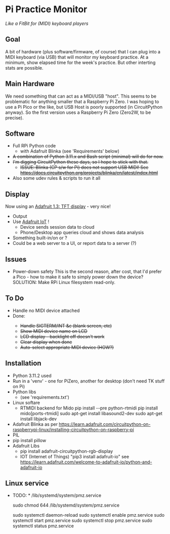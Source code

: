 # Pi Practice Monitor
*Like a FitBit for (MIDI) keyboard players*

## Goal
A bit of hardware (plus software/firmware, of course) that I can plug into a
MIDI keyboard (via USB) that will monitor my keyboard practice. At a minimum, show
elapsed time for the week's practice. But other interting stats are possible.

## Main Hardware
We need something that can act as a MIDI/USB "host". This seems to be problematic
for anything smaller that a Raspberry Pi Zero. I was hoping to use a Pi Pico or the like,
but USB Host is poorly supported (in CircuitPython anyway). So the first version uses a
Raspberry Pi Zero (Zero2W, to be precise).

## Software
* Full RPi Python code
  * with Adafruit Blinka (see 'Requirements' below)
* <strike>A combination of Python 3.11.x and Bash script (minimal) will do for now.</strike>
* <strike>I'm digging CircuitPython these days, so I hope to stick with that.
  * ISSUE: Blinka (CP s/w for Pi) does not support USB MIDI! See https://docs.circuitpython.org/projects/blinka/en/latest/index.html</strike>
* Also some udev rules & scripts to run it all

## Display
Now using an [Adafruit 1.3: TFT display](https://www.adafruit.com/product/4484) - very nice! 


* Output
 * Use [Adafruit IoT](https://io.adafruit.com/robcranfill/overview) !
   * Device sends session data to cloud
   * Phone/Desktop app queries cloud and shows data analysis
 * Something built-in/on or ? 
 * Could be a web server to a UI, or report data to a server (?)


## Issues
* Power-down safety
 This is the second reason, after cost, that I'd prefer a Pico - how to make it safe to 
 simply power down the device? SOLUTION: Make RPi Linux filesystem read-only.


## To Do
 * Handle no MIDI device attached
 * Done:<strike>
   * Handle SIGTERM/INT &c (blank screen, etc)
   * Show MIDI device name on LCD
   * LCD display - backlight off doesn't work
   * Clear display when done
   * Auto-select appropriate MIDI device (HOW?)
   </strike>
 

## Installation
* Python 3.11.2 used
* Run in a 'venv' - one for PiZero, another for desktop (don't need TK stuff on Pi)
* Python libs
  * (see 'requirements.txt')
* Linux softare
  * RTMIDI backend for Mido
      pip install --pre python-rtmidi
      pip install mido[ports-rtmidi]
      sudo apt-get install libasound2-dev
      sudo apt-get install libjack-dev
 * Adafruit Blinka
as per https://learn.adafruit.com/circuitpython-on-raspberrypi-linux/installing-circuitpython-on-raspberry-pi
 * PIL
  * pip install pillow
   * Adafruit Libs
     * pip install adafruit-circuitpython-rgb-display
     * IOT (Internet of Things) "pip3 install adafruit-io" see https://learn.adafruit.com/welcome-to-adafruit-io/python-and-adafruit-io


## Linux service

* TODO:
  * 
/lib/systemd/system/pmz.service

  sudo chmod 644 /lib/systemd/system/pmz.service
  
  sudo systemctl daemon-reload
  sudo systemctl enable pmz.service
  sudo systemctl start  pmz.service
  sudo systemctl stop   pmz.service
  sudo systemctl status pmz.service 
